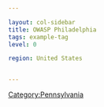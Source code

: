 ```yaml
---

layout: col-sidebar
title: OWASP Philadelphia
tags: example-tag
level: 0

region: United States


---
```

<meetup group="OWASP-Philadelphia" />

[Category:Pennsylvania](Category:Pennsylvania "wikilink")
